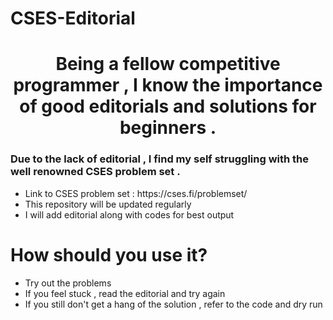 # CSES-Editorial

<h1 align="center" >Being a fellow competitive programmer , I know the importance of good editorials and solutions for beginners .</h1>
<h3>Due to the lack of editorial , I find my self struggling with the well renowned CSES problem set .</h3>

<ul>
	<li>Link to CSES problem set : https://cses.fi/problemset/</li>
	<li>This repository will be updated regularly</li>
	<li>I will add editorial along with codes for best output</li>
</ul>

# How should you use it?

<ul>
	<li>Try out the problems</li>
	<li>If you feel stuck , read the editorial and try again</li>
	<li>If you still don't get a hang of the solution , refer to the code and dry run</li>
</ul>
